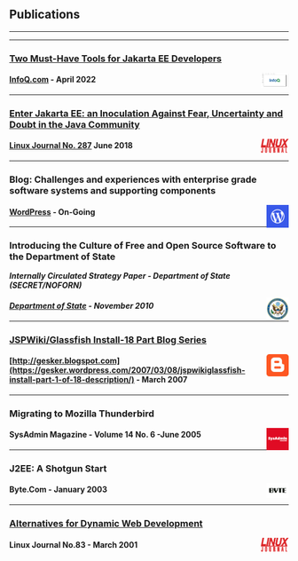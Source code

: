 ## Publications

---

---

### [Two Must-Have Tools for Jakarta EE Developers](https://www.infoq.com/articles/tools-for-jakarta-ee-devs/)

<img src="images/infoq_logo.png" alt="infoq_journal_logo" style="width:10%; float: right;">

#### [InfoQ.com](https://www.infoq.com/profile/Dennis-Gesker/#allActivity) - April 2022

---

### [Enter Jakarta EE: an Inoculation Against Fear, Uncertainty and Doubt in the Java Community](https://www.linuxjournal.com/content/enter-jakarta-ee-inoculation-against-fear-uncertainty-and-doubt-java-community)

<img src="images/linux_journal_logo.png" alt="linux_journal_logo" style="width:10%; float: right;">

#### [Linux Journal No. 287](https://www.linuxjournal.com/users/dennis-gesker) June 2018

---

### Blog: Challenges and experiences with enterprise grade software systems and supporting components

<img src="images/wordpress_logo.png" alt="wordpress_logo" style="width:8%; float: right;">

#### [WordPress](https://gesker.wordpress.com) \- On-Going

---

### Introducing the Culture of Free and Open Source Software to the Department of State

_**Internally Circulated Strategy Paper - Department of State (SECRET/NOFORN)**_

<img src="images/dos_logo.png" alt="dos_logo" style="width:8%; float: right;">

#### _[Department of State](https://state.gov) \- November 2010_

---

### [JSPWiki/Glassfish Install-18 Part Blog Series](https://gesker.wordpress.com/2007/03/08/jspwikiglassfish-install-part-1-of-18-description/)

<img src="images/blogger_logo.png" alt="blogger_logo" style="width:8%; float: right;">

#### [http://gesker.blogspot.com](https://gesker.wordpress.com/2007/03/08/jspwikiglassfish-install-part-1-of-18-description/) \- March 2007

---

### Migrating to Mozilla Thunderbird

<img src="images/sysadmin_logo.png" alt="sysadmin_logo" style="width:8%; float: right;">

#### SysAdmin Magazine - Volume 14 No. 6 -June 2005

---

### J2EE: A Shotgun Start

<img src="images/byte_logo.png" alt="byte_logo" style="width:8%; float: right;">

#### Byte.Com - January 2003

---

### [Alternatives for Dynamic Web Development](https://www.linuxjournal.com/article/4426)

<img src="images/linux_journal_logo.png" alt="linux_journal_logo" style="width:10%; float: right;">

#### Linux Journal No.83 \- March 2001
